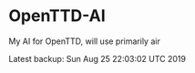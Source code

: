 # OpenTTD-AI
My AI for OpenTTD, will use primarily air

Latest backup: Sun Aug 25 22:03:02 UTC 2019

